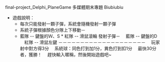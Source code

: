 final-project_Delphi_PlaneGame
多媒體期末專題
Biubiubiu
* 遊戲說明：
  * 每次只能發射一顆子彈，系統會隨機發射一顆子彈
  * 系統子彈根據顏色分隊上下移動－
  * 藍隊 -- 鍵盤的Ｗ、S * 紅隊 -- 滑鼠滾輪
  發射子彈－
　藍隊 -- 鍵盤的D
　紅隊 -- 滑鼠左鍵
－－－－－－－－－－－－－－－－－－－－
　玩家射中對方得3分
　系統球：同色打到加1分，異色打到扣1分
　最快30分者，獲勝！
　趕快輸入暱稱，然後開始遊戲吧~
